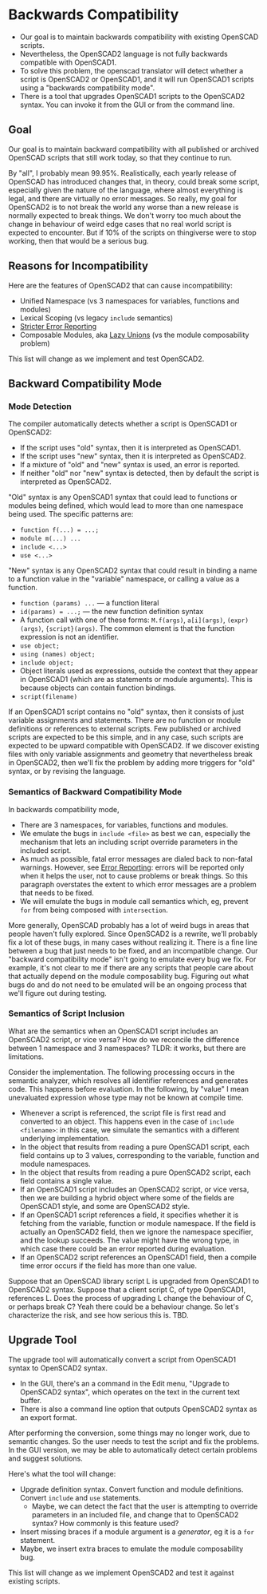 # Backwards Compatibility

* Our goal is to maintain backwards compatibility with existing OpenSCAD scripts.
* Nevertheless, the OpenSCAD2 language is not fully backwards compatible with OpenSCAD1.
* To solve this problem, the openscad translator will detect whether a script is OpenSCAD2
  or OpenSCAD1, and it will run OpenSCAD1 scripts using a "backwards compatibility mode".
* There is a tool that upgrades OpenSCAD1 scripts to the OpenSCAD2 syntax.
  You can invoke it from the GUI or from the command line.

## Goal
Our goal is to maintain backward compatibility with all published or archived
OpenSCAD scripts that still work today, so that they continue to run.

By "all", I probably mean 99.95%.
Realistically, each yearly release of OpenSCAD has introduced changes that,
in theory, could break some script, especially given the nature of the language,
where almost everything is legal, and there are virtually no error messages.
So really, my goal for OpenSCAD2 is to not break the world any worse than
a new release is normally expected to break things. We don't worry too much
about the change in behaviour of weird edge cases that no real world script
is expected to encounter. But if 10% of the scripts on thingiverse were to stop working,
then that would be a serious bug.

## Reasons for Incompatibility
Here are the features of OpenSCAD2 that can cause incompatibility:
* Unified Namespace
  (vs 3 namespaces for variables, functions and modules)
* Lexical Scoping
  (vs legacy `include` semantics)
* [Stricter Error Reporting](Error_Reporting.md)
* Composable Modules,
  aka [Lazy Unions](https://github.com/openscad/openscad/wiki/OEP2:-Implicit-Unions)
  (vs the module composability problem)

This list will change as we implement and test OpenSCAD2.

## Backward Compatibility Mode
### Mode Detection
The compiler automatically detects whether a script is OpenSCAD1 or OpenSCAD2:
* If the script uses "old" syntax, then it is interpreted as OpenSCAD1.
* If the script uses "new" syntax, then it is interpreted as OpenSCAD2.
* If a mixture of "old" and "new" syntax is used, an error is reported.
* If neither "old" nor "new" syntax is detected, then
  by default the script is interpreted as OpenSCAD2.

"Old" syntax is any OpenSCAD1 syntax that could lead to functions or
modules being defined, which would lead to more than one namespace being used.
The specific patterns are:
* `function f(...) = ...;`
* `module m(...) ...`
* `include <...>`
* `use <...>`

"New" syntax is any OpenSCAD2 syntax that could result in
binding a name to a function value in the "variable" namespace,
or calling a value as a function.
* `function (params) ...` &mdash; a function literal
* `id(params) = ...;` &mdash; the new function definition syntax
* A function call with one of these forms:
  `M.f(args)`, `a[i](args)`, `(expr)(args)`, `{script}(args)`.
  The common element is that the function expression is not an identifier.
* `use object;`
* `using (names) object;`
* `include object;`
* Object literals used as expressions, outside the context that they
  appear in OpenSCAD1 (which are as statements or module arguments).
  This is because objects can contain function bindings.
* `script(filename)`

If an OpenSCAD1 script contains no "old" syntax,
then it consists of just variable assignments and statements.
There are no function or module definitions or references to external scripts.
Few published or archived scripts are expected to be this simple,
and in any case, such scripts are expected to be upward compatible with OpenSCAD2.
If we discover existing files
with only variable assignments and geometry that nevertheless break in OpenSCAD2,
then we'll fix the problem by adding more triggers for "old" syntax, or by revising the language.

### Semantics of Backward Compatibility Mode
In backwards compatibility mode,
* There are 3 namespaces, for variables, functions and modules.
* We emulate the bugs in `include <file>` as best we can,
  especially the mechanism that lets an including script override parameters
  in the included script.
* As much as possible, fatal error messages are dialed back to non-fatal warnings.
  However, see [Error Reporting](Error_Reporting.md):
  errors will be reported only when it helps the user, not to cause problems or break things.
  So this paragraph overstates the extent to which error messages are
  a problem that needs to be fixed.
* We will emulate the bugs in module call semantics which, eg,
  prevent `for` from being composed with `intersection`.

More generally, OpenSCAD probably has a lot of weird bugs in areas that people haven't
fully explored. Since OpenSCAD2 is a rewrite, we'll probably fix a lot of these bugs,
in many cases without realizing it. There is a fine line between a bug that just needs
to be fixed, and an incompatible change. Our "backward compatibility mode"
isn't going to emulate every bug we fix. For example, it's not clear to me if there
are any scripts that people care about that actually depend on the module composability bug.
Figuring out what bugs do and do not need to be emulated will be an
ongoing process that we'll figure out during testing.

### Semantics of Script Inclusion
What are the semantics when an OpenSCAD1 script includes an OpenSCAD2 script,
or vice versa? How do we reconcile the difference between 1 namespace and 3 namespaces?
TLDR: it works, but there are limitations.

Consider the implementation. The following processing occurs in the semantic analyzer,
which resolves all identifier references and generates code. This happens before evaluation.
In the following, by "value" I mean unevaluated expression whose type may not be known
at compile time.
* Whenever a script is referenced, the script file is first
  read and converted to an object. This happens even in the case of `include <filename>`:
  in this case, we simulate the semantics with a different underlying implementation.
* In the object that results from reading a pure OpenSCAD1 script,
  each field contains up to 3 values, corresponding to the variable, function and module namespaces.
* In the object that results from reading a pure OpenSCAD2 script,
  each field contains a single value.
* If an OpenSCAD1 script includes an OpenSCAD2 script, or vice versa,
  then we are building a hybrid object where some of the fields are OpenSCAD1 style,
  and some are OpenSCAD2 style.
* If an OpenSCAD1 script references a field, it specifies whether it is fetching from
  the variable, function or module namespace. If the field is actually an OpenSCAD2 field,
  then we ignore the namespace specifier, and the lookup succeeds. The value might have the
  wrong type, in which case there could be an error reported during evaluation.
* If an OpenSCAD2 script references an OpenSCAD1 field,
  then a compile time error occurs if the field has more than one value.

Suppose that an OpenSCAD library script L is upgraded from OpenSCAD1 to OpenSCAD2 syntax.
Suppose that a client script C, of type OpenSCAD1, references L.
Does the process of upgrading L change the behaviour of C, or perhaps break C?
Yeah there could be a behaviour change. So let's characterize the risk, and see
how serious this is. TBD.

## Upgrade Tool
The upgrade tool will automatically convert a script
from OpenSCAD1 syntax to OpenSCAD2 syntax.
* In the GUI, there's an a command in the Edit menu,
  "Upgrade to OpenSCAD2 syntax", which operates on the text
  in the current text buffer.
* There is also a command line option that outputs OpenSCAD2 syntax
  as an export format.

After performing the conversion, some things may no longer work,
due to semantic changes. So the user needs to test the script
and fix the problems. In the GUI version, we may be able to
automatically detect certain problems and suggest solutions.

Here's what the tool will change:
* Upgrade definition syntax. Convert function and module
  definitions. Convert `include` and `use` statements.
  * Maybe, we can detect the fact that the user is attempting
    to override parameters in an included file, and change that
    to OpenSCAD2 syntax? How commonly is this feature used?
* Insert missing braces if a module argument is a *generator*,
  eg it is a `for` statement.
* Maybe, we insert extra braces to emulate the module composability bug.

This list will change as we implement OpenSCAD2
and test it against existing scripts.
